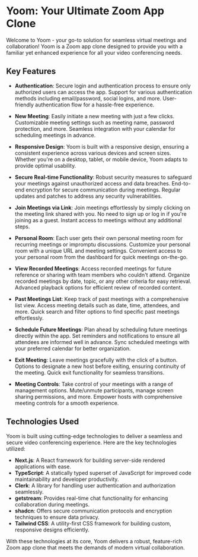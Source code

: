 # Yoom: Your Ultimate Zoom App Clone

Welcome to Yoom - your go-to solution for seamless virtual meetings and collaboration! Yoom is a Zoom app clone designed to provide you with a familiar yet enhanced experience for all your video conferencing needs.

## Key Features

- **Authentication**: Secure login and authentication process to ensure only authorized users can access the app. Support for various authentication methods including email/password, social logins, and more. User-friendly authentication flow for a hassle-free experience.

- **New Meeting**: Easily initiate a new meeting with just a few clicks. Customizable meeting settings such as meeting name, password protection, and more. Seamless integration with your calendar for scheduling meetings in advance.

- **Responsive Design**: Yoom is built with a responsive design, ensuring a consistent experience across various devices and screen sizes. Whether you're on a desktop, tablet, or mobile device, Yoom adapts to provide optimal usability.

- **Secure Real-time Functionality**: Robust security measures to safeguard your meetings against unauthorized access and data breaches. End-to-end encryption for secure communication during meetings. Regular updates and patches to address any security vulnerabilities.

- **Join Meetings via Link**: Join meetings effortlessly by simply clicking on the meeting link shared with you. No need to sign up or log in if you're joining as a guest. Instant access to meetings without any additional steps.

- **Personal Room**: Each user gets their own personal meeting room for recurring meetings or impromptu discussions. Customize your personal room with a unique URL and meeting settings. Convenient access to your personal room from the dashboard for quick meetings on-the-go.

- **View Recorded Meetings**: Access recorded meetings for future reference or sharing with team members who couldn't attend. Organize recorded meetings by date, topic, or any other criteria for easy retrieval. Advanced playback options for efficient review of recorded content.

- **Past Meetings List**: Keep track of past meetings with a comprehensive list view. Access meeting details such as date, time, attendees, and more. Quick search and filter options to find specific past meetings effortlessly.

- **Schedule Future Meetings**: Plan ahead by scheduling future meetings directly within the app. Set reminders and notifications to ensure all attendees are informed well in advance. Sync scheduled meetings with your preferred calendar for better organization.

- **Exit Meeting**: Leave meetings gracefully with the click of a button. Options to designate a new host before exiting, ensuring continuity of the meeting. Quick exit functionality for seamless transitions.

- **Meeting Controls**: Take control of your meetings with a range of management options. Mute/unmute participants, manage screen sharing permissions, and more. Empower hosts with comprehensive meeting controls for a smooth experience.

## Technologies Used

Yoom is built using cutting-edge technologies to deliver a seamless and secure video conferencing experience. Here are the key technologies utilized:

- **Next.js**: A React framework for building server-side rendered applications with ease.
- **TypeScript**: A statically typed superset of JavaScript for improved code maintainability and developer productivity.
- **Clerk**: A library for handling user authentication and authorization seamlessly.
- **getstream**: Provides real-time chat functionality for enhancing collaboration during meetings.
- **shadcn**: Offers secure communication protocols and encryption techniques to ensure data privacy.
- **Tailwind CSS**: A utility-first CSS framework for building custom, responsive designs efficiently.

With these technologies at its core, Yoom delivers a robust, feature-rich Zoom app clone that meets the demands of modern virtual collaboration.
